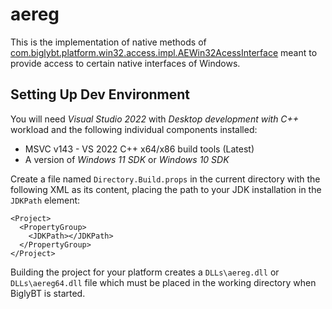 # aereg

This is the implementation of native methods of [com.biglybt.platform.win32.access.impl.AEWin32AcessInterface](../../src/com/biglybt/platform/win32/access/impl/AEWin32AccessInterface.java) meant to provide access to certain native interfaces of Windows.

## Setting Up Dev Environment

You will need *Visual Studio 2022* with *Desktop development with C++* workload and the following individual components installed:
* MSVC v143 - VS 2022 C++ x64/x86 build tools (Latest)
* A version of *Windows 11 SDK* or *Windows 10 SDK*

Create a file named `Directory.Build.props` in the current directory with the following XML as its content, placing the path to your JDK installation in the `JDKPath` element:
```
<Project>
  <PropertyGroup>
    <JDKPath></JDKPath>
  </PropertyGroup>
</Project>
```

Building the project for your platform creates a `DLLs\aereg.dll` or `DLLs\aereg64.dll` file which must be placed in the working directory when BiglyBT is started.
